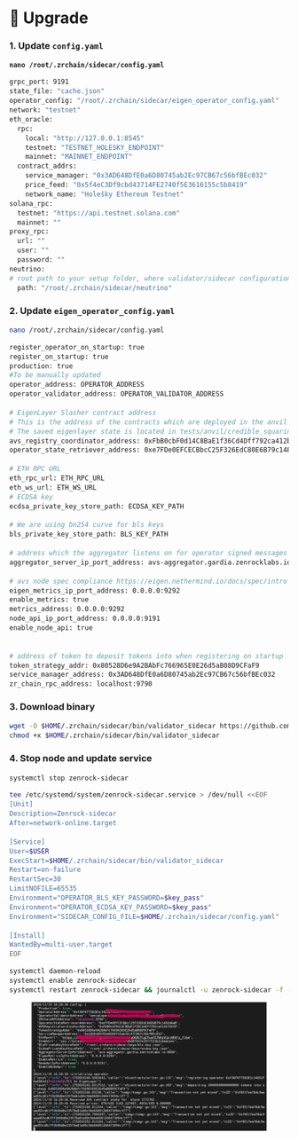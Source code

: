# 🔗 Upgrade

### 1. Update `config.yaml` <a href="#id-1.-stop-node" id="id-1.-stop-node"></a>

<pre class="language-bash"><code class="lang-bash"><strong>nano /root/.zrchain/sidecar/config.yaml
</strong></code></pre>

```bash
grpc_port: 9191
state_file: "cache.json"
operator_config: "/root/.zrchain/sidecar/eigen_operator_config.yaml"
network: "testnet"
eth_oracle:
  rpc:
    local: "http://127.0.0.1:8545"
    testnet: "TESTNET_HOLESKY_ENDPOINT"
    mainnet: "MAINNET_ENDPOINT"
  contract_addrs:
    service_manager: "0x3AD648DfE0a6D80745ab2Ec97CB67c56bfBEc032"
    price_feed: "0x5f4eC3Df9cbd43714FE2740f5E3616155c5b8419"
    network_name: "Holešky Ethereum Testnet"
solana_rpc:
  testnet: "https://api.testnet.solana.com"
  mainnet: ""
proxy_rpc:
  url: ""
  user: ""
  password: ""
neutrino:
# root path to your setup folder, where validator/sidecar configuration files/data resides
  path: "/root/.zrchain/sidecar/neutrino"
```

### 2. Update `eigen_operator_config.yaml` <a href="#id-1.-stop-node" id="id-1.-stop-node"></a>

```bash
nano /root/.zrchain/sidecar/config.yaml
```

```bash
register_operator_on_startup: true
register_on_startup: true
production: true
#To be manually updated
operator_address: OPERATOR_ADDRESS
operator_validator_address: OPERATOR_VALIDATOR_ADDRESS

# EigenLayer Slasher contract address
# This is the address of the contracts which are deployed in the anvil saved state
# The saved eigenlayer state is located in tests/anvil/credible_squaring_avs_deployment_output.json
avs_registry_coordinator_address: 0xFbB0cbF0d14C8BaE1f36Cd4Dff792ca412b72Af0
operator_state_retriever_address: 0xe7FDe0EFCECBbcC25F326EdC80E6B79c1482dAaB

# ETH RPC URL
eth_rpc_url: ETH_RPC_URL
eth_ws_url: ETH_WS_URL
# ECDSA key
ecdsa_private_key_store_path: ECDSA_KEY_PATH

# We are using bn254 curve for bls keys
bls_private_key_store_path: BLS_KEY_PATH

# address which the aggregator listens on for operator signed messages
aggregator_server_ip_port_address: avs-aggregator.gardia.zenrocklabs.io:8090

# avs node spec compliance https://eigen.nethermind.io/docs/spec/intro
eigen_metrics_ip_port_address: 0.0.0.0:9292
enable_metrics: true
metrics_address: 0.0.0.0:9292
node_api_ip_port_address: 0.0.0.0:9191
enable_node_api: true


# address of token to deposit tokens into when registering on startup
token_strategy_addr: 0x80528D6e9A2BAbFc766965E0E26d5aB08D9CFaF9
service_manager_address: 0x3AD648DfE0a6D80745ab2Ec97CB67c56bfBEc032
zr_chain_rpc_address: localhost:9790
```

### 3. Download binary  <a href="#id-1.-stop-node" id="id-1.-stop-node"></a>

```bash
wget -O $HOME/.zrchain/sidecar/bin/validator_sidecar https://github.com/zenrocklabs/zrchain/releases/download/v5.3.4/validator_sidecar
chmod +x $HOME/.zrchain/sidecar/bin/validator_sidecar
```

### 4. Stop node and update service <a href="#id-1.-stop-node" id="id-1.-stop-node"></a>

```bash
systemctl stop zenrock-sidecar
```

```bash
tee /etc/systemd/system/zenrock-sidecar.service > /dev/null <<EOF
[Unit]
Description=Zenrock-sidecar
After=network-online.target

[Service]
User=$USER
ExecStart=$HOME/.zrchain/sidecar/bin/validator_sidecar
Restart=on-failure
RestartSec=30
LimitNOFILE=65535
Environment="OPERATOR_BLS_KEY_PASSWORD=$key_pass"
Environment="OPERATOR_ECDSA_KEY_PASSWORD=$key_pass"
Environment="SIDECAR_CONFIG_FILE=$HOME/.zrchain/sidecar/config.yaml"

[Install]
WantedBy=multi-user.target
EOF

```

```bash
systemctl daemon-reload
systemctl enable zenrock-sidecar
systemctl restart zenrock-sidecar && journalctl -u zenrock-sidecar -f -o cat
```

<figure><img src="../../../.gitbook/assets/Screenshot 2024-11-19 232102 (1).png" alt=""><figcaption></figcaption></figure>

